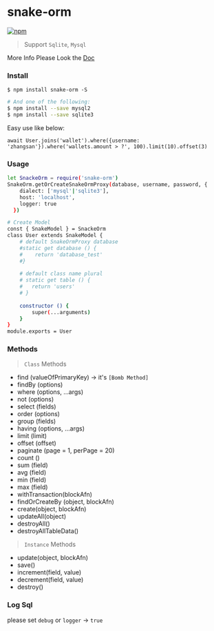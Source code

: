 # snake-orm
[![npm](https://img.shields.io/npm/v/snake-orm.svg?style=flat-square)](https://www.npmjs.com/package/snake-orm)
> Support `Sqlite`, `Mysql`

More Info Please Look the [Doc](https://github.com/snake-npms/snake-orm/wiki)

### Install 

```
$ npm install snake-orm -S
```

```bash
# And one of the following:
$ npm install --save mysql2
$ npm install --save sqlite3
```

Easy use like below:
```
await User.joins('wallet').where({username: 'zhangsan'}).where('wallets.amount > ?', 100).limit(10).offset(3)
```

### Usage
```bash
let SnackeOrm = require('snake-orm')
SnakeOrm.getOrCreateSnakeOrmProxy(database, username, password, {
    dialect: ['mysql'|'sqlite3'], 
    host: 'localhost', 
    logger: true
  })

# Create Model
const { SnakeModel } = SnackeOrm
class User extends SnakeModel {
    # default SnakeOrmProxy database
	#static get database () {
	#    return 'database_test'
	#}
	
	# default class name plural
	# static get table () {
	# 	return 'users'
	# }
	
	constructor () {
		super(...arguments)
	}
}
module.exports = User
```

### Methods
> `Class` Methods
- find (valueOfPrimaryKey) -> it's `[Bomb Method]`
- findBy (options)
- where (options, ...args)
- not (options)
- select (fields) 
- order (options)
- group (fields)
- having (options, ...args) 
- limit (limit)
- offset (offset)
- paginate (page = 1, perPage = 20)
- count ()
- sum (field)
- avg (field)
- min (field)
- max (field)
- withTransaction(blockAfn)
- findOrCreateBy (object, blockAfn)
- create(object, blockAfn)
- updateAll(object)
- destroyAll()
- destroyAllTableData()
> `Instance` Methods
- update(object, blockAfn)
- save()
- increment(field, value)
- decrement(field, value)
- destroy()
### Log Sql
please set `debug` or `logger` -> `true`
